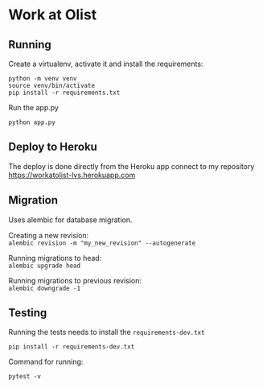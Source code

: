 # Work at Olist ##

## Running ##
Create a virtualenv, activate it and install the requirements:  
```
python -m venv venv
source venv/bin/activate
pip install -r requirements.txt
```  
Run the app.py  
```
python app.py
```  

## Deploy to Heroku ##
The deploy is done directly from the Heroku app connect to my repository  
https://workatolist-lvs.herokuapp.com

## Migration ##
Uses alembic for database migration.  
  
Creating a new revision:  
`alembic revision -m "my_new_revision" --autogenerate`
  
Running migrations to head:  
`alembic upgrade head`  
  
Running migrations to previous revision:  
`alembic downgrade -1`  

## Testing ##
Running the tests needs to install the `requirements-dev.txt`
```
pip install -r requirements-dev.txt
```
Command for running:
```
pytest -v
```